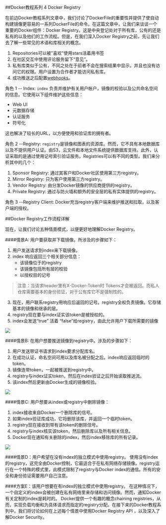 ##Docker教程系列 4 Docker Registry

在前边Docker教程系列文章中，我们讨论了DockerFile的重要性并提供了使自动构建镜像更容易的一系列DockerFile的命令。在这篇文章中，让我们来谈谈一个重要的Docker组件：Docker Registry。这是中央登记处对于所有库，公有的还是私有的以及他们的工作流程。但是，在我们深入Docker Registry之前，先让我们去了解一些常见的术语和库相关的概念。

1. Repositories可以被"喜欢"使用stars活着用书签
2. 在社区交互中使用评论服务留下“意见”。
3. 私有库类似于公有，不同之处在于前者不会在搜索结果中显示，并且也没有访问它的权限。用户设置为合作者才能访问私有库。
4. 成功推送之后配置[webhooks](http://www.wikiwand.com/en/Webhook)。

角色 1 -- Index: ```index``` 负责并维护有关用户帐户，镜像的校验以及公共命名空间的信息。它使用以下组件维护这些信息：

- Web UI
- 元数据存储
- 认证服务
- 符号化

这也解决了较长的URL，以方便使用和验证库的拥有者。

角色 2 --Registry: ```registry```是镜像和图表的资源库。然而，它不具有本地数据库以及不提供用户认证。由S3，云文件和本地文件系统提供数据库支持。此外，认证采取的是通过使用记号索引验证服务。Registries可以有不同的类型。我们来分析其中的几个：

1. Sponsor Registry: 通过其客户和Docker社区使用第三方registry。
2. Mirror Registry: 只为客户使用第三方registry。
3. Vendor Registry: 由分发Docker镜像的供应商提供的registry。
4. Private Registry: 通过与防火墙和额外的安全层的私有实体提供的registry。


角色 3 --Registry Client: Docker充当registry客户端来维护推送和拉取，以及客户端的授权。

##Docker Registry工作流程详解

现在，让我们讨论五种情景模式，以便更好地理解Docker Registry。

####情景A: 用户要获取并下载镜像。所涉及的步骤如下：

1. 用户发送请求到index来下载镜像。
2. index 响应返回三个相关部分信息：
	- 该镜像位于的registry
	- 该镜像包括所有层的校验
	- 以授权目的记号
> 注意：当请求header里有X-Docker-Token时 Tokens才会被返回。而私人仓库需要基本的身份验证，对于公有库它不是强制性的。
3. 现在，用户联系registry用响应后返回的记号。registry全权负责镜像。它存储基本的镜像和继承的层。
4. registry现在要与index证实该token是被授权的。
5. index会发送“true” 活着 “false”给registry，由此允许用户下载所需要的镜像

![](http://cdn2.hubspot.net/hub/411552/file-1222266489-png/blog-files/pull.png?t=1419682672898)


####情景B: 在用户想要推送镜像到registry中。涉及的步骤如下：

1. 用户发送带证书请求到index要求分配库名。
2. 在成功认证，命名空间可用以及库名被分配之后。index响应返回临时的token。
3. 镜像连带token，一起被推送到registry中。
4. registry与index证实token，然后在index验证之后开始读取推送流。
5. 该index然后更新由Docker生成的镜像校验。

![](http://cdn2.hubspot.net/hub/411552/file-1222266594-png/blog-files/push.png?t=1419682672898)

####情景C: 用户想要从index或registry中删除镜像：

1. index接收来自Docker一个删除库的信号。
2. 如果index验证库成功，它将删除该库，并返回一个临时token。
3. registry现在接收到带有该token的删除信号。
4. registry与index核实该token，然后删除库以及所有相关信息。
5. Docker现在通知有关删除的index，然后index移除库的所有记录。

![](http://cdn2.hubspot.net/hub/411552/file-1222266674-png/blog-files/delete.png?t=1419682672898)

####情景D：用户希望在没有index的独立模式中使用registry。
使用没有index的registry，这完全由Docker控制，它最适合于在私有网络存储镜像。registry运行在一个特殊的模式里，此模式限制了registry与Docker index的通信。所有的安全和身份验证需要用户自己注意。

####方案E：该用户想要在有index的独立模式中使用registry。
在这种情况下，一个自定义的index会被创建在私有网络里来存储和访问镜像。然而，通知Docker有关定制的index是耗时的。 Docker提供一个有趣的概念chaining registries，从而，实现负载均衡和为具体请求而指定的registry分配。在接下来的Docker教程系列中，我们将讨论如何在上述每个情景中使用Docker Registry API ，以及深入了解Docker Security。

